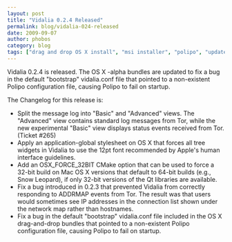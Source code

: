 ```yaml
---
layout: post
title: "Vidalia 0.2.4 Released"
permalink: blog/vidalia-024-released
date: 2009-09-07
author: phobos
category: blog
tags: ["drag and drop OS X install", "msi installer", "polipo", "updated packages", "vidalia releases"]
---
```


Vidalia 0.2.4 is released. The OS X -alpha bundles are updated to fix a bug in the default "bootstrap" vidalia.conf file that pointed to a non-existent Polipo configuration file, causing Polipo to fail on startup.

The Changelog for this release is:

- Split the message log into "Basic" and "Advanced" views. The
 "Advanced" view contains standard log messages from Tor, while the new
 experimental "Basic" view displays status events received from Tor.
 (Ticket #265)
- Apply an application-global stylesheet on OS X that forces all tree
 widgets in Vidalia to use the 12pt font recommended by Apple's human
 interface guidelines.
- Add an OSX\_FORCE\_32BIT CMake option that can be used to force a 32-bit
 build on Mac OS X versions that default to 64-bit builds (e.g., Snow
 Leopard), if only 32-bit versions of the Qt libraries are available.
- Fix a bug introduced in 0.2.3 that prevented Vidalia from correctly
 responding to ADDRMAP events from Tor. The result was that users would
 sometimes see IP addresses in the connection list shown under the network
 map rather than hostnames.
- Fix a bug in the default "bootstrap" vidalia.conf file included in the
 OS X drag-and-drop bundles that pointed to a non-existent Polipo
 configuration file, causing Polipo to fail on startup.

